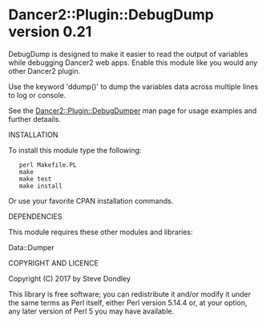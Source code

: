 # Dancer2::Plugin::DebugDump version 0.21

DebugDump is designed to make it easier to read the output of variables while debugging Dancer2 web apps. Enable
this module like you would any other Dancer2 plugin.

Use the keyword 'ddump()' to dump the variables data across multiple lines to log or console.

See the [Dancer2::Plugin::DebugDumper](https://metacpan.org/pod/Dancer2::Plugin::DebugDump) man page for usage examples and further detaails.

INSTALLATION

To install this module type the following:

```
   perl Makefile.PL
   make
   make test
   make install
```

Or use your favorite CPAN installation commands.

DEPENDENCIES

This module requires these other modules and libraries:

  Data::Dumper

COPYRIGHT AND LICENCE

Copyright (C) 2017 by Steve Dondley

This library is free software; you can redistribute it and/or modify
it under the same terms as Perl itself, either Perl version 5.14.4 or,
at your option, any later version of Perl 5 you may have available.


